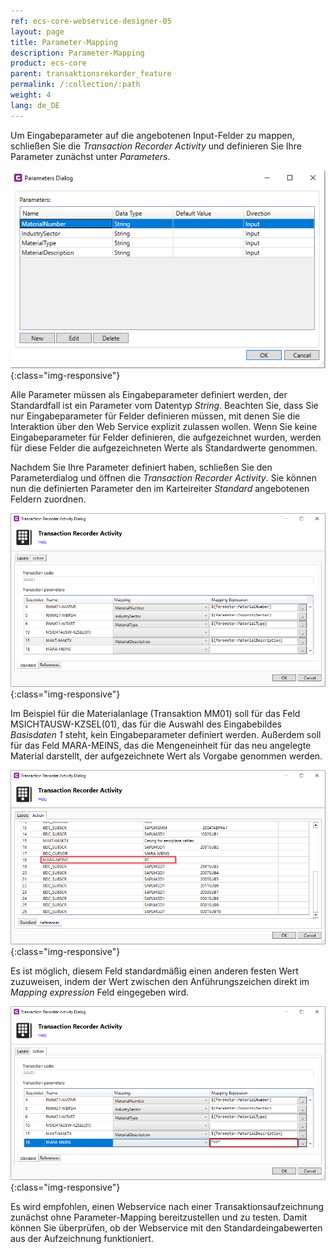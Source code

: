 ```yaml
---
ref: ecs-core-webservice-designer-05
layout: page
title: Parameter-Mapping
description: Parameter-Mapping
product: ecs-core
parent: transaktionsrekorder_feature
permalink: /:collection/:path
weight: 4
lang: de_DE
---
```


Um Eingabeparameter auf die angebotenen Input-Felder zu mappen, schließen Sie die *Transaction Recorder Activity* und definieren Sie Ihre Parameter zunächst unter *Parameters*.

![ta_rec_feature_12](/img/content/ecscore/ecscore-wsd_ta_rec_12.png){:class="img-responsive"}


Alle Parameter müssen als Eingabeparameter definiert werden, der Standardfall ist ein Parameter vom Datentyp *String*. 
Beachten Sie, dass Sie nur Eingabeparameter für Felder definieren müssen, mit denen Sie die Interaktion über den Web Service explizit zulassen wollen. Wenn Sie keine Eingabeparameter für Felder definieren, die aufgezeichnet wurden, 
werden für diese Felder die aufgezeichneten Werte als Standardwerte genommen.


Nachdem Sie Ihre Parameter definiert haben, schließen Sie den Parameterdialog und öffnen die *Transaction Recorder Activity*. Sie können nun die definierten Parameter den im Karteireiter *Standard* angebotenen Feldern zuordnen. 

![ta_rec_feature_13](/img/content/ecscore/ecscore-wsd_ta_rec_13.png){:class="img-responsive"}


Im Beispiel für die Materialanlage (Transaktion MM01) soll für das Feld MSICHTAUSW-KZSEL(01), das für die Auswahl des Eingabebildes *Basisdaten 1* steht, kein Eingabeparameter definiert werden. 
Außerdem soll für das Feld MARA-MEINS, das die Mengeneinheit für das neu angelegte Material darstellt, der aufgezeichnete Wert als Vorgabe genommen werden.   

![ta_rec_feature_14](/img/content/ecscore/ecscore-wsd_ta_rec_14.png){:class="img-responsive"}

Es ist möglich, diesem Feld standardmäßig einen anderen festen Wert zuzuweisen, indem der Wert zwischen den Anführungszeichen direkt im *Mapping expression* Feld eingegeben wird.

![ta_rec_feature_15](/img/content/ecscore/ecscore-wsd_ta_rec_15.png){:class="img-responsive"}

Es wird empfohlen, einen Webservice nach einer Transaktionsaufzeichnung zunächst ohne Parameter-Mapping bereitzustellen und zu testen. Damit können Sie überprüfen, ob der Webservice mit den Standardeingabewerten aus der Aufzeichnung funktioniert. 
